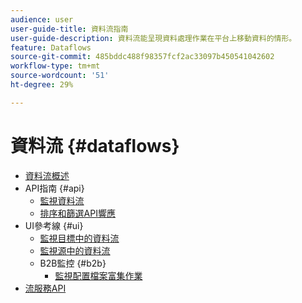 ```yaml
---
audience: user
user-guide-title: 資料流指南
user-guide-description: 資料流能呈現資料處理作業在平台上移動資料的情形。
feature: Dataflows
source-git-commit: 485bddc488f98357fcf2ac33097b450541042602
workflow-type: tm+mt
source-wordcount: '51'
ht-degree: 29%

---
```



# 資料流 {#dataflows}

- [資料流概述](./home.md)
- API指南 {#api}
   - [監視資料流](./api/monitor.md)
   - [排序和篩選API響應](./api/sort-and-filter.md)
- UI參考線 {#ui}
   - [監視目標中的資料流](./ui/monitor-destinations.md)
   - [監視源中的資料流](./ui/monitor-sources.md)
   - B2B監控 {#b2b}
      - [監視配置檔案富集作業](./ui/b2b/monitor-profile-enrichment.md)
- [流服務API](https://www.adobe.io/experience-platform-apis/references/flow-service/)